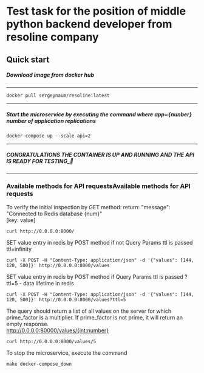 
# Test task for the position of middle python backend developer from resoline company

## Quick start

##### Download image from docker hub

---
```
docker pull sergeynaum/resoline:latest
```
---
##### Start the microservice by executing the command where app={nunber} number of application replications
```
docker-compose up --scale api=2
```
---
##### CONGRATULATIONS THE CONTAINER IS UP AND RUNNING AND THE API IS READY FOR TESTING_🚀

---
### Available methods for API requestsAvailable methods for API requests

To verify the initial inspection by GET method:
return:
    "message": "Connected to Redis database {num}"  
    [key: value]

```
curl http://0.0.0.0:8000/
```

SET value entry in redis by POST method if not Query Params ttl is passed ttl=infinity

```
curl -X POST -H "Content-Type: application/json" -d '{"values": [144, 120, 500]}' http://0.0.0.0:8000/values
```


SET value entry in redis by POST method if Query Params ttl is passed ?ttl=5 - data lifetime in redis

```
curl -X POST -H "Content-Type: application/json" -d '{"values": [144, 120, 500]}' http://0.0.0.0:8000/values?ttl=5
```


The query should return a list of all values on the server for which prime_factor is a multiplier. If prime_factor is not prime, it will return an empty response.  
http://0.0.0.0:80000/values/{int:number}

```
curl http://0.0.0.0:8000/values/5
```

To stop the microservice, execute the command

```
make docker-compose_down
```
